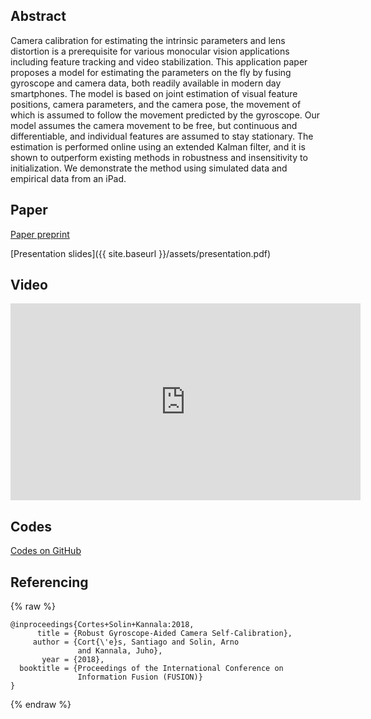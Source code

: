## Abstract

Camera calibration for estimating the intrinsic parameters and lens distortion is a prerequisite for various monocular vision applications including feature tracking and video stabilization. This application paper proposes a model for estimating the parameters on the fly by fusing gyroscope and camera data, both readily available in modern day smartphones. The model is based on joint estimation of visual feature positions, camera parameters, and the camera pose, the movement of which is assumed to follow the movement predicted by the gyroscope. Our model assumes the camera movement to be free, but continuous and differentiable, and individual features are assumed to stay stationary. The estimation is performed online using an extended Kalman filter, and it is shown to outperform existing methods in robustness and insensitivity to initialization. We demonstrate the method using simulated data and empirical data from an iPad.

## Paper

[Paper preprint](https://arxiv.org/abs/1805.12506)

[Presentation slides]({{ site.baseurl }}/assets/presentation.pdf)

## Video

<iframe width="560" height="315" src="https://www.youtube.com/embed/ro7TeQKgfT0" frameborder="0" gesture="media" allow="encrypted-media" allowfullscreen></iframe>

## Codes

[Codes on GitHub](https://github.com/AaltoVision/camera-gyro-calibration)

## Referencing

{% raw  %}
```
@inproceedings{Cortes+Solin+Kannala:2018,
      title = {Robust Gyroscope-Aided Camera Self-Calibration},
     author = {Cort{\'e}s, Santiago and Solin, Arno
               and Kannala, Juho},
       year = {2018},
  booktitle = {Proceedings of the International Conference on 
               Information Fusion (FUSION)}
}
```
{% endraw  %}
